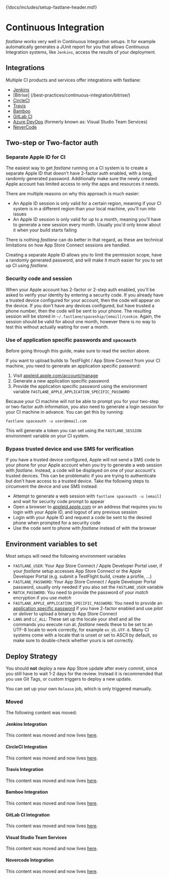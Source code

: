 {!docs/includes/setup-fastlane-header.md!}

# Continuous Integration

_fastlane_ works very well in Continuous Integration setups. It for example automatically generates a JUnit report for you that allows Continuous Integration systems, like `Jenkins`, access the results of your deployment.

## Integrations

Multiple CI products and services offer integrations with fastlane:

- [Jenkins](/best-practices/continuous-integration/jenkins/)
- [Bitrise] (/best-practices/continuous-integration/bitrise/)
- [CircleCI](/best-practices/continuous-integration/circle-ci/)
- [Travis](/best-practices/continuous-integration/travis/)
- [Bamboo](/best-practices/continuous-integration/bamboo/)
- [GitLab CI](/best-practices/continuous-integration/gitlab/)
- [Azure DevOps](/best-practices/continuous-integration/azure-devops/) (formerly known as: Visual Studio Team Services)
- [NeverCode](/best-practices/continuous-integration/nevercode/)

## Two-step or Two-factor auth

### Separate Apple ID for CI

The easiest way to get _fastlane_ running on a CI system is to create a separate Apple ID that doesn't have 2-factor auth enabled, with a long, randomly generated password. Additionally make sure the newly created Apple account has limited access to only the apps and resources it needs.

There are multiple reasons on why this approach is much easier:

- An Apple ID session is only valid for a certain region, meaning if your CI system is in a different region than your local machine, you'll run into issues
- An Apple ID session is only valid for up to a month, meaning you'll have to generate a new session every month. Usually you'd only know about it when your build starts failing

There is nothing _fastlane_ can do better in that regard, as these are technical limitations on how App Store Connect sessions are handled.

Creating a separate Apple ID allows you to limit the permission scope, have a randomly generated password, and will make it much easier for you to set up CI using _fastlane_.

### Security code and session

When your Apple account has 2-factor or 2-step auth enabled, you'll be asked to verify your identity by entering a security code. If you already have a trusted device configured for your account, then the code will appear on the device. If you don't have any devices configured, but have trusted a phone number, then the code will be sent to your phone. The resulting session will be stored in `~/.fastlane/spaceship/[email]/cookie`. Again, the session should be valid for about one month, however there is no way to test this without actually waiting for over a month.

### Use of application specific passwords and `spaceauth`

Before going through this guide, make sure to read the section above.

If you want to upload builds to TestFlight / App Store Connect from your CI machine, you need to generate an application specific password:

1. Visit [appleid.apple.com/account/manage](https://appleid.apple.com/account/manage)
1. Generate a new application specific password
1. Provide the application specific password using the environment variable `FASTLANE_APPLE_APPLICATION_SPECIFIC_PASSWORD`

Because your CI machine will not be able to prompt you for your two-step or two-factor auth information, you also need to generate a login session for your CI machine in advance. You can get this by running:

```
fastlane spaceauth -u user@email.com
```

This will generate a token you can set using the `FASTLANE_SESSION` environment variable on your CI system.

### Bypass trusted device and use SMS for verification

If you have a trusted device configured, Apple will not send a SMS code to your phone for your Apple account when you try to generate a web session with _fastlane_. Instead, a code will be displayed on one of your account's trusted devices. This can be problematic if you are trying to authenticate but don't have access to a trusted device. Take the following steps to circumvent the device and use SMS instead:

- Attempt to generate a web session with `fastlane spaceauth -u [email]` and wait for security code prompt to appear
- Open a browser to [appleid.apple.com](https://appleid.apple.com) or an address that requires you to login with your Apple ID, and logout of any previous session
- Login with your Apple ID and request a code be sent to the desired phone when prompted for a security code
- Use the code sent to phone with _fastlane_ instead of with the browser

## Environment variables to set

Most setups will need the following environment variables

- `FASTLANE_USER`: Your App Store Connect / Apple Developer Portal user, if your _fastlane_ setup accesses App Store Connect or the Apple Developer Portal (e.g. submit a TestFlight build, create a profile, ...)
- `FASTLANE_PASSWORD`: Your App Store Connect / Apple Developer Portal password, usually only needed if you also set the `FASTLANE_USER` variable
- `MATCH_PASSWORD`: You need to provide the password of your _match_ encryption if you use _match_
- `FASTLANE_APPLE_APPLICATION_SPECIFIC_PASSWORD`: You need to provide an [application specific password](#two-step-or-two-factor-auth) if you have 2-factor enabled and use _pilot_ or _deliver_ to upload a binary to App Store Connect
- `LANG` and `LC_ALL`: These set up the locale your shell and all the commands you execute run at. _fastlane_ needs these to be set to an UTF-8 locale to work correctly, for example `en_US.UTF-8`. Many CI systems come with a locale that is unset or set to ASCII by default, so make sure to double-check whether yours is set correctly.

## Deploy Strategy

You should **not** deploy a new App Store update after every commit, since you still have to wait 1-2 days for the review. Instead it is recommended that you use Git Tags, or custom triggers to deploy a new update.

You can set up your own ```Release``` job, which is only triggered manually.

### Moved

<script type="text/javascript">
// Closure-wrapped for security.
(function () {
    var anchorMap = {
        "jenkins-integration": "/best-practices/continuous-integration/jenkins/",
        "circleci-integration": "/best-practices/continuous-integration/circle-ci/",
        "travis-integration": "/best-practices/continuous-integration/travis/",
        "bamboo-integration": "/best-practices/continuous-integration/bamboo/",
        "gitlab-ci-integration": "/best-practices/continuous-integration/gitlab/",
        "visual-studio-team-services": "/best-practices/continuous-integration/azure-devops/",
        "nevercode-integration": "/best-practices/continuous-integration/nevercode/",
    }
    /*
    * Best practice for extracting hashes:
    * https://stackoverflow.com/a/10076097/151365
    */
    var hash = window.location.hash.substring(1);
    if (hash) {
        /*
        * Best practice for javascript redirects: 
        * https://stackoverflow.com/a/506004/151365
        */
        if (anchorMap[hash]) {
            link = anchorMap[hash] + '#' + hash;
            window.location.replace(link);
        }
    }
})();
</script>

The following content was moved:

#### Jenkins Integration

This content was moved and now lives [here](/best-practices/continuous-integration/jenkins/).

#### CircleCI Integration

This content was moved and now lives [here](/best-practices/continuous-integration/circle-ci/).

#### Travis Integration

This content was moved and now lives [here](/best-practices/continuous-integration/travis/).

#### Bamboo Integration

This content was moved and now lives [here](/best-practices/continuous-integration/bamboo/).

#### GitLab CI Integration

This content was moved and now lives [here](/best-practices/continuous-integration/gitlab/).

#### Visual Studio Team Services

This content was moved and now lives [here](/best-practices/continuous-integration/azure-devops/).

#### Nevercode Integration

This content was moved and now lives [here](/best-practices/continuous-integration/nevercode/).
